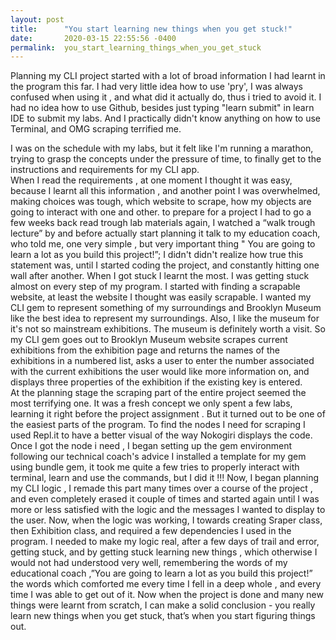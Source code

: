 ```yaml
---
layout: post
title:      "You start learning new things when you get stuck!"
date:       2020-03-15 22:55:56 -0400
permalink:  you_start_learning_things_when_you_get_stuck
---
```







Planning my CLI project started with a lot of  broad information I had learnt in the program this far. I  had very little idea how to use 'pry', I was always confused when using it , and what did  it actually do,  thus i tried to avoid it.  I had no idea how to use Github, besides just typing "learn submit" in learn IDE to submit my labs. And I practically didn't know anything on how to use Terminal, and OMG scraping terrified me. 

I was on the schedule with my labs, but it felt like I'm running a marathon, trying to grasp the concepts under the pressure of time, to finally get to the instructions and requirements for my CLI app.  
	When I read the requirements , at one moment I thought it was easy, because I learnt all this information , and another point I was overwhelmed, making choices was tough, which website to scrape, how my objects are going to interact with one and other. to prepare for a project I had to go a few weeks back read trough lab materials  again,  I  watched a “walk trough lecture” by  and before actually start planning it talk to my education coach, who told me, one very simple , but very important thing " You are going to learn a lot as you build this project!”;
I didn't didn't realize how true this statement was, until I started coding the project, and  constantly hitting one wall after another. When I got stuck I learnt the most. I was getting stuck almost on every step of my program. I started with finding a scrapable website, at least the website I thought was easily scrapable.
 	I wanted  my CLI gem to represent something of my surroundings and  Brooklyn Museum  like the best idea to represent my surroundings. Also, I like the museum for it's not so mainstream exhibitions. The museum is definitely worth a visit. 
	So my CLI gem goes out to Brooklyn Museum website scrapes current exhibitions from  the exhibition page and returns the names of the exhibitions in a numbered list, asks a user to enter the number associated with the current  exhibitions the user would like more information on, and displays three properties of the exhibition if the existing key is entered.  
	At the planning stage the scraping part of the entire project  seemed the most terrifying one. It was a fresh concept we only spent a few labs, learning it right before the  project assignment .  But it turned out to be one of the easiest parts of the program. To find the nodes I need  for scraping  I used Repl.it  to have a better visual of the way Nokogiri displays the code. Once I got the node i need , I began setting up the gem environment   following our technical coach's advice I installed a template for my gem using bundle gem, it took me  quite a few tries to properly interact with terminal, learn and use the commands, but I did it !!! 
	Now, I began planning my CLI logic , I remade this part many times over a course of the project , and even completely erased it couple of times and started  again until I  was more or less satisfied with the logic  and  the messages I wanted to display to  the user.  Now, when the logic was working, I towards creating Sraper class, then Exhibition class, and required a few dependencies I used in the program.  I needed to make my logic real, after a few days of trail and error, getting stuck, and by getting stuck learning new things , which otherwise I would not had  understood  very well, remembering the words of my educational coach ,”You are going to learn a lot as you build this project!”  the words which comforted me every time I fell in a deep whole , and every time I  was able to get out of it. Now when the project is done and many new things were learnt from scratch, I can make a solid conclusion - you really learn new things when you get stuck, that’s when you start figuring things out.
 
